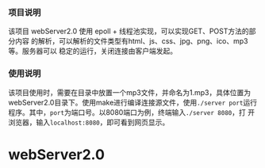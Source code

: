 ### 项目说明

该项目 webServer2.0 使用 epoll + 线程池实现，可以实现GET、POST方法的部分内容
的解析，可以解析的文件类型有html、js、css、jpg、png、ico、mp3等。服务器可以
稳定的运行，关闭连接由客户端发起。

### 使用说明

该项目使用时，需要在目录中放置一个mp3文件，并命名为1.mp3，具体位置为
webServer2.0目录下。使用make进行编译连接源文件，使用`./server port`运行
程序。其中，`port`为端口号。以8080端口为例，终端输入`./server 8080`，打
开浏览器，输入`localhost:8080`，即可看到网页显示。
# webServer2.0
